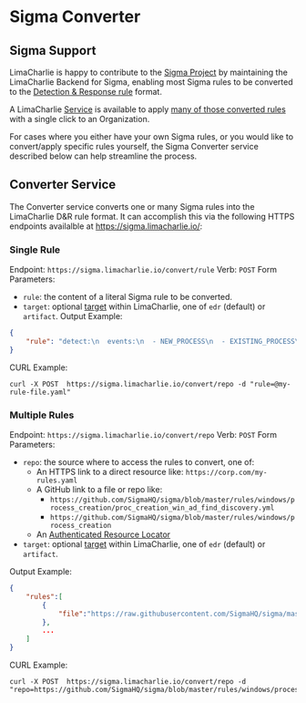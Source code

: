 # Sigma Converter

## Sigma Support

LimaCharlie is happy to contribute to the [Sigma Project](https://github.com/SigmaHQ/sigma) by maintaining the LimaCharlie Backend for Sigma, enabling most Sigma rules to be converted to the [Detection & Response rule](./dr.md) format.

A LimaCharlie [Service](https://app.limacharlie.io/add-ons/detail/sigma) is available to apply [many of those converted rules](https://github.com/refractionPOINT/sigma-limacharlie/tree/rules) with a single click to an Organization.

For cases where you either have your own Sigma rules, or you would like to convert/apply specific rules yourself, the Sigma Converter service described below can help streamline the process.

## Converter Service

The Converter service converts one or many Sigma rules into the LimaCharlie D&R rule format. It can accomplish this via the following HTTPS endpoints availalble at https://sigma.limacharlie.io/:

### Single Rule

Endpoint: `https://sigma.limacharlie.io/convert/rule`
Verb: `POST`
Form Parameters:
  * `rule`: the content of a literal Sigma rule to be converted.
  * `target`: optional [target](./detection-on-alternate-targets.md) within LimaCharlie, one of `edr` (default) or `artifact`.
Output Example:
```json
{
    "rule": "detect:\n  events:\n  - NEW_PROCESS\n  - EXISTING_PROCESS\n  op: and\n  rules:\n  - op: is windows\n  - op: or\n    rules:\n    - case sensitive: false\n      op: contains\n      path: event/COMMAND_LINE\n      value: domainlist\n    - case sensitive: false\n      op: contains\n      path: event/COMMAND_LINE\n      value: trustdmp\n    - case sensitive: false\n      op: contains\n      path: event/COMMAND_LINE\n      value: dcmodes\n    - case sensitive: false\n      op: contains\n      path: event/COMMAND_LINE\n      value: adinfo\n    - case sensitive: false\n      op: contains\n      path: event/COMMAND_LINE\n      value: ' dclist '\n    - case sensitive: false\n      op: contains\n      path: event/COMMAND_LINE\n      value: computer_pwdnotreqd\n    - case sensitive: false\n      op: contains\n      path: event/COMMAND_LINE\n      value: objectcategory=\n    - case sensitive: false\n      op: contains\n      path: event/COMMAND_LINE\n      value: -subnets -f\n    - case sensitive: false\n      op: contains\n      path: event/COMMAND_LINE\n      value: name=\"Domain Admins\"\n    - case sensitive: false\n      op: contains\n      path: event/COMMAND_LINE\n      value: '-sc u:'\n    - case sensitive: false\n      op: contains\n      path: event/COMMAND_LINE\n      value: domainncs\n    - case sensitive: false\n      op: contains\n      path: event/COMMAND_LINE\n      value: dompol\n    - case sensitive: false\n      op: contains\n      path: event/COMMAND_LINE\n      value: ' oudmp '\n    - case sensitive: false\n      op: contains\n      path: event/COMMAND_LINE\n      value: subnetdmp\n    - case sensitive: false\n      op: contains\n      path: event/COMMAND_LINE\n      value: gpodmp\n    - case sensitive: false\n      op: contains\n      path: event/COMMAND_LINE\n      value: fspdmp\n    - case sensitive: false\n      op: contains\n      path: event/COMMAND_LINE\n      value: users_noexpire\n    - case sensitive: false\n      op: contains\n      path: event/COMMAND_LINE\n      value: computers_active\nrespond:\n- action: report\n  metadata:\n    author: Janantha Marasinghe (https://github.com/blueteam0ps)\n    description: AdFind continues to be seen across majority of breaches. It is used\n      to domain trust discovery to plan out subsequent steps in the attack chain.\n    falsepositives:\n    - Admin activity\n    level: high\n    references:\n    - https://thedfirreport.com/2020/05/08/adfind-recon/\n    - https://thedfirreport.com/2021/01/11/trickbot-still-alive-and-well/\n    - https://www.microsoft.com/security/blog/2021/01/20/deep-dive-into-the-solorigate-second-stage-activation-from-sunburst-to-teardrop-and-raindrop/\n    tags:\n    - attack.discovery\n    - attack.t1482\n    - attack.t1018\n  name: AdFind Usage Detection\n\n"
}
```

CURL Example:
```
curl -X POST  https://sigma.limacharlie.io/convert/repo -d "rule=@my-rule-file.yaml"
```

### Multiple Rules

Endpoint: `https://sigma.limacharlie.io/convert/repo`
Verb: `POST`
Form Parameters:
  * `repo`: the source where to access the rules to convert, one of:
    * An HTTPS link to a direct resource like: `https://corp.com/my-rules.yaml`
    * A GitHub link to a file or repo like:
      * `https://github.com/SigmaHQ/sigma/blob/master/rules/windows/process_creation/proc_creation_win_ad_find_discovery.yml`
      * `https://github.com/SigmaHQ/sigma/blob/master/rules/windows/process_creation`
    * An [Authenticated Resource Locator](https://doc.limacharlie.io/docs/documentation/ZG9jOjE5MzEwOTU-authenticated-resource-locator)
  * `target`: optional [target](./detection-on-alternate-targets.md) within LimaCharlie, one of `edr` (default) or `artifact`.

Output Example:
```json
{
    "rules":[
        {
            "file":"https://raw.githubusercontent.com/SigmaHQ/sigma/master/rules/windows/process_creation/proc_creation_win_ad_find_discovery.yml","rule":"detect:\n  events:\n  - NEW_PROCESS\n  - EXISTING_PROCESS\n  op: and\n  rules:\n  - op: is windows\n  - op: or\n    rules:\n    - case sensitive: false\n      op: contains\n      path: event/COMMAND_LINE\n      value: domainlist\n    - case sensitive: false\n      op: contains\n      path: event/COMMAND_LINE\n      value: trustdmp\n    - case sensitive: false\n      op: contains\n      path: event/COMMAND_LINE\n      value: dcmodes\n    - case sensitive: false\n      op: contains\n      path: event/COMMAND_LINE\n      value: adinfo\n    - case sensitive: false\n      op: contains\n      path: event/COMMAND_LINE\n      value: ' dclist '\n    - case sensitive: false\n      op: contains\n      path: event/COMMAND_LINE\n      value: computer_pwdnotreqd\n    - case sensitive: false\n      op: contains\n      path: event/COMMAND_LINE\n      value: objectcategory=\n    - case sensitive: false\n      op: contains\n      path: event/COMMAND_LINE\n      value: -subnets -f\n    - case sensitive: false\n      op: contains\n      path: event/COMMAND_LINE\n      value: name=\"Domain Admins\"\n    - case sensitive: false\n      op: contains\n      path: event/COMMAND_LINE\n      value: '-sc u:'\n    - case sensitive: false\n      op: contains\n      path: event/COMMAND_LINE\n      value: domainncs\n    - case sensitive: false\n      op: contains\n      path: event/COMMAND_LINE\n      value: dompol\n    - case sensitive: false\n      op: contains\n      path: event/COMMAND_LINE\n      value: ' oudmp '\n    - case sensitive: false\n      op: contains\n      path: event/COMMAND_LINE\n      value: subnetdmp\n    - case sensitive: false\n      op: contains\n      path: event/COMMAND_LINE\n      value: gpodmp\n    - case sensitive: false\n      op: contains\n      path: event/COMMAND_LINE\n      value: fspdmp\n    - case sensitive: false\n      op: contains\n      path: event/COMMAND_LINE\n      value: users_noexpire\n    - case sensitive: false\n      op: contains\n      path: event/COMMAND_LINE\n      value: computers_active\nrespond:\n- action: report\n  metadata:\n    author: Janantha Marasinghe (https://github.com/blueteam0ps)\n    description: AdFind continues to be seen across majority of breaches. It is used\n      to domain trust discovery to plan out subsequent steps in the attack chain.\n    falsepositives:\n    - Admin activity\n    level: high\n    references:\n    - https://thedfirreport.com/2020/05/08/adfind-recon/\n    - https://thedfirreport.com/2021/01/11/trickbot-still-alive-and-well/\n    - https://www.microsoft.com/security/blog/2021/01/20/deep-dive-into-the-solorigate-second-stage-activation-from-sunburst-to-teardrop-and-raindrop/\n    tags:\n    - attack.discovery\n    - attack.t1482\n    - attack.t1018\n  name: AdFind Usage Detection\n\n"
        },
        ...
    ]
}
```

CURL Example:
```
curl -X POST  https://sigma.limacharlie.io/convert/repo -d "repo=https://github.com/SigmaHQ/sigma/blob/master/rules/windows/process_creation/proc_creation_win_ad_find_discovery.yml"
```